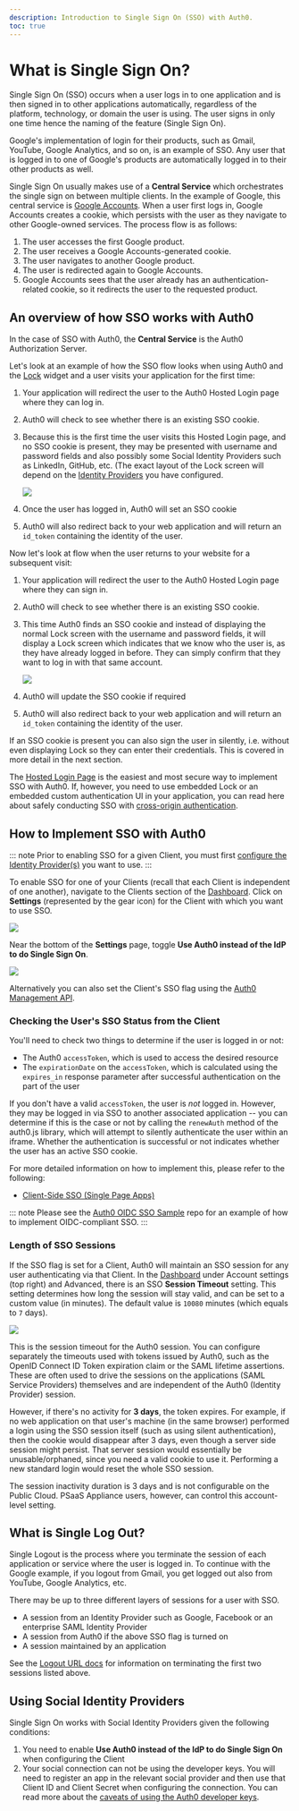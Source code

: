 ```yaml
---
description: Introduction to Single Sign On (SSO) with Auth0.
toc: true
---
```

# What is Single Sign On?

Single Sign On (SSO) occurs when a user logs in to one application and is then signed in to other applications automatically, regardless of the platform, technology, or domain the user is using. The user signs in only one time hence the naming of the feature (Single Sign On).

Google's implementation of login for their products, such as Gmail, YouTube, Google Analytics, and so on, is an example of SSO. Any user that is logged in to one of Google's products are automatically logged in to their other products as well.

Single Sign On usually makes use of a **Central Service** which orchestrates the single sign on between multiple clients. In the example of Google, this central service is [Google Accounts](https://accounts.google.com). When a user first logs in, Google Accounts creates a cookie, which persists with the user as they navigate to other Google-owned services. The process flow is as follows:

1. The user accesses the first Google product.
1. The user receives a Google Accounts-generated cookie.
1. The user navigates to another Google product.
1. The user is redirected again to Google Accounts.
1. Google Accounts sees that the user already has an authentication-related cookie, so it redirects the user to the requested product.

## An overview of how SSO works with Auth0

In the case of SSO with Auth0, the **Central Service** is the Auth0 Authorization Server.

Let's look at an example of how the SSO flow looks when using Auth0 and the [Lock](/libraries/lock) widget and a user visits your application for the first time:

1. Your application will redirect the user to the Auth0 Hosted Login page where they can log in.
1. Auth0 will check to see whether there is an existing SSO cookie.
1. Because this is the first time the user visits this Hosted Login page, and no SSO cookie is present, they may be presented with username and password fields and also possibly some Social Identity Providers such as LinkedIn, GitHub, etc. (The exact layout of the Lock screen will depend on the [Identity Providers](/identityproviders) you have configured.

    ![](/media/articles/sso/single-sign-on/lock-no-sso-cookie.png)

1. Once the user has logged in, Auth0 will set an SSO cookie
1. Auth0 will also redirect back to your web application and will return an `id_token` containing the identity of the user.

Now let's look at flow when the user returns to your website for a subsequent visit:

1. Your application will redirect the user to the Auth0 Hosted Login page where they can sign in.
1. Auth0 will check to see whether there is an existing SSO cookie.
1. This time Auth0 finds an SSO cookie and instead of displaying the normal Lock screen with the username and password fields, it will display a Lock screen which indicates that we know who the user is, as they have already logged in before. They can simply confirm that they want to log in with that same account.

    ![](/media/articles/sso/single-sign-on/lock-sso-cookie.png)

1. Auth0 will update the SSO cookie if required
1. Auth0 will also redirect back to your web application and will return an `id_token` containing the identity of the user.

If an SSO cookie is present you can also sign the user in silently, i.e. without even displaying Lock so they can enter their credentials. This is covered in more detail in the next section.

The [Hosted Login Page](/hosted-pages/login) is the easiest and most secure way to implement SSO with Auth0. If, however, you need to use embedded Lock or an embedded custom authentication UI in your application, you can read here about safely conducting SSO with [cross-origin authentication](/cross-origin-authentication).

## How to Implement SSO with Auth0

::: note
Prior to enabling SSO for a given Client, you must first [configure the Identity Provider(s)](/identityproviders) you want to use.
:::

To enable SSO for one of your Clients (recall that each Client is independent of one another), navigate to the Clients section of the [Dashboard](${manage_url}/#/clients). Click on **Settings** (represented by the gear icon) for the Client with which you want to use SSO.

![](/media/articles/sso/single-sign-on/clients-dashboard.png)

Near the bottom of the **Settings** page, toggle **Use Auth0 instead of the IdP to do Single Sign On**.

![](/media/articles/sso/single-sign-on/sso-flag.png)

Alternatively you can also set the Client's SSO flag using the [Auth0 Management API](/api/management/v2#!/Clients/patch_clients_by_id).

### Checking the User's SSO Status from the Client

You'll need to check two things to determine if the user is logged in or not:

* The Auth0 `accessToken`, which is used to access the desired resource
* The `expirationDate` on the `accessToken`, which is calculated using the `expires_in` response parameter after successful authentication on the part of the user

If you don't have a valid `accessToken`, the user is *not* logged in. However, they may be logged in via SSO to another associated application -- you can determine if this is the case or not by calling the `renewAuth` method of the auth0.js library, which will attempt to silently authenticate the user within an iframe. Whether the authentication is successful or not indicates whether the user has an active SSO cookie.

For more detailed information on how to implement this, please refer to the following:

* [Client-Side SSO (Single Page Apps)](/sso/current/single-page-apps-sso)

::: note
Please see the [Auth0 OIDC SSO Sample](https://github.com/auth0-samples/oidc-sso-sample) repo for an example of how to implement OIDC-compliant SSO.
:::

### Length of SSO Sessions

If the SSO flag is set for a Client, Auth0 will maintain an SSO session for any user authenticating via that Client. In the [Dashboard](${manage_url}/#/account/advanced) under Account settings (top right) and Advanced, there is an SSO **Session Timeout** setting. This setting determines how long the session will stay valid, and can be set to a custom value (in minutes). The default value is `10080` minutes (which equals to `7` days).

![](/media/articles/sso/single-sign-on/accountsettings-ssotimeout.png)

This is the session timeout for the Auth0 session. You can configure separately the timeouts used with tokens issued by Auth0, such as the OpenID Connect ID Token expiration claim or the SAML lifetime assertions. These are often used to drive the sessions on the applications (SAML Service Providers) themselves and are independent of the Auth0 (Identity Provider) session.

However, if there's no activity for **3 days**, the token expires. For example, if no web application on that user's machine (in the same browser) performed a login using the SSO session itself (such as using silent authentication), then the cookie would disappear after 3 days, even though a server side session might persist. That server session would essentially be unusable/orphaned, since you need a valid cookie to use it. Performing a new standard login would reset the whole SSO session.

The session inactivity duration is 3 days and is not configurable on the Public Cloud. PSaaS Appliance users, however, can control this account-level setting.

## What is Single Log Out?

Single Logout is the process where you terminate the session of each application or service where the user is logged in. To continue with the Google example, if you logout from Gmail, you get logged out also from YouTube, Google Analytics, etc.

There may be up to three different layers of sessions for a user with SSO.

* A session from an Identity Provider such as Google, Facebook or an enterprise SAML Identity Provider
* A session from Auth0 if the above SSO flag is turned on
* A session maintained by an application

See the [Logout URL docs](/logout) for information on terminating the first two sessions listed above.

## Using Social Identity Providers

Single Sign On works with Social Identity Providers given the following conditions:

1. You need to enable **Use Auth0 instead of the IdP to do Single Sign On** when configuring the Client
1. Your social connection can not be using the developer keys. You will need to register an app in the relevant social provider and then use that Client ID and Client Secret when configuring the connection. You can read more about the [caveats of using the Auth0 developer keys](/connections/social/devkeys#caveats).

